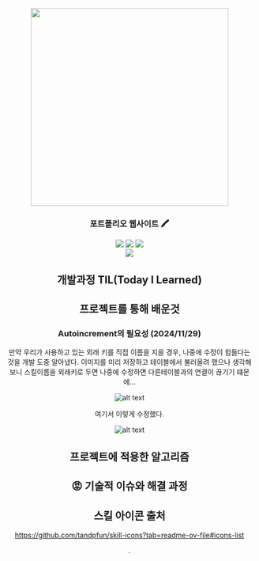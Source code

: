 <div align="center">

<!-- logo -->
<img src="https://www.pythonguis.com/static/images/libraries/pyqt6.jpg" width="400"/>

### 포트폴리오 웹사이트 🖍️

[<img src="https://img.shields.io/badge/-readme.md-important?style=flat&logo=google-chrome&logoColor=white" />]() [<img src="https://img.shields.io/badge/-tech blog-blue?style=flat&logo=google-chrome&logoColor=white" />]() [<img src="https://img.shields.io/badge/release-v0.0.1-ㅎㄱㄷ두?style=flat&logo=google-chrome&logoColor=white" />]()
<br/> [<img src="https://img.shields.io/badge/프로젝트 기간-2024.11.01~2024.11.29-fab2ac?style=flat&logo=&logoColor=white" />]()

## 개발과정 TIL(Today I Learned)

## 프로젝트를 통해 배운것

### Autoincrement의 필요성 (2024/11/29)

만약 우리가 사용하고 있는 외래 키를 직접 이름을 지을 경우, 나중에 수정이 힘들다는 것을 개발 도중 알아냈다.
이미지를 미리 저장하고 테이블에서 불러올려 했으나 생각해보니 스킬이름을 외래키로 두면 나중에 수정하면 다른테이블과의 연결이 끊기기 떄문에...

![alt text](image.png)

여기서 이렇게 수정했다.

![alt text](image-1.png)

## 프로젝트에 적용한 알고리즘

## 😡 기술적 이슈와 해결 과정

## 스킬 아이콘 출처

https://github.com/tandpfun/skill-icons?tab=readme-ov-file#icons-list

.
